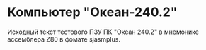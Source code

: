 # Компьютер "Океан-240.2"

Исходный текст тестового ПЗУ ПК "Океан 240.2" в мнемонике ассемблера Z80 в фомате sjasmplus.

